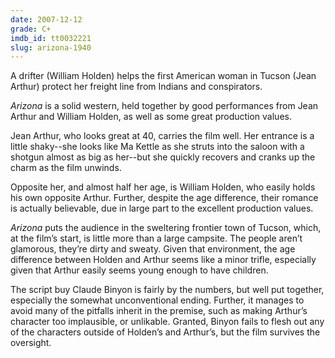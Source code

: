 ```yaml
---
date: 2007-12-12
grade: C+
imdb_id: tt0032221
slug: arizona-1940
---
```


A drifter (William Holden) helps the first American woman in Tucson (Jean Arthur) protect her freight line from Indians and conspirators.

_Arizona_ is a solid western, held together by good performances from Jean Arthur and William Holden, as well as some great production values.

Jean Arthur, who looks great at 40, carries the film well. Her entrance is a little shaky--she looks like Ma Kettle as she struts into the saloon with a shotgun almost as big as her--but she quickly recovers and cranks up the charm as the film unwinds.

Opposite her, and almost half her age, is William Holden, who easily holds his own opposite Arthur. Further, despite the age difference, their romance is actually believable, due in large part to the excellent production values.

_Arizona_ puts the audience in the sweltering frontier town of Tucson, which, at the film’s start, is little more than a large campsite. The people aren’t glamorous, they’re dirty and sweaty. Given that environment, the age difference between Holden and Arthur seems like a minor trifle, especially given that Arthur easily seems young enough to have children.

The script buy Claude Binyon is fairly by the numbers, but well put together, especially the somewhat unconventional ending. Further, it manages to avoid many of the pitfalls inherit in the premise, such as making Arthur’s character too implausible, or unlikable. Granted, Binyon fails to flesh out any of the characters outside of Holden’s and Arthur’s, but the film survives the oversight.

